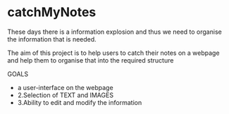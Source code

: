 <h1>catchMyNotes</h1>

These days there is a information explosion and thus we need to organise the information that is needed.

The aim of this project is to help users to catch their notes on a webpage and help them to organise that into the required structure


<BOLD>GOALS</BOLD>
<ul>
<li>a user-interface on the webpage</li>
<li>2.Selection of TEXT and IMAGES</li>
<li>3.Ability to edit and modify the information</li>
</ul>